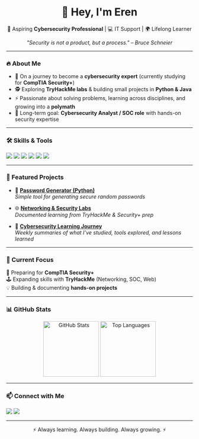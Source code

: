 <h1 align="center">👋 Hey, I'm Eren</h1>

<p align="center">
  🚀 Aspiring <b>Cybersecurity Professional</b> | 💻 IT Support | 🌍 Lifelong Learner  
</p>

<p align="center">
  <i>"Security is not a product, but a process." – Bruce Schneier</i>
</p>

---

### 🔥 About Me
- 🌱 On a journey to become a **cybersecurity expert** (currently studying for **CompTIA Security+**)  
- 🕵️ Exploring **TryHackMe labs** & building small projects in **Python & Java**  
- ⚡ Passionate about solving problems, learning across disciplines, and growing into a **polymath**  
- 🎯 Long-term goal: **Cybersecurity Analyst / SOC role** with hands-on security expertise  

---

### 🛠️ Skills & Tools  
<p align="left">
  <img src="https://img.shields.io/badge/Java-Intermediate-blue?logo=java&logoColor=white" />
  <img src="https://img.shields.io/badge/Python-Beginner-yellow?logo=python&logoColor=white" />
  <img src="https://img.shields.io/badge/Linux-Explorer-orange?logo=linux&logoColor=white" />
  <img src="https://img.shields.io/badge/TryHackMe-Labs-red?logo=tryhackme&logoColor=white" />
  <img src="https://img.shields.io/badge/Wireshark-Basics-lightblue?logo=wireshark&logoColor=white" />
  <img src="https://img.shields.io/badge/GitHub-Active-black?logo=github&logoColor=white" />
</p>

---

### 📂 Featured Projects
- 🔐 [**Password Generator (Python)**](link-to-repo)  
   *Simple tool for generating secure random passwords*  

- 🌐 [**Networking & Security Labs**](link-to-repo)  
   *Documented learning from TryHackMe & Security+ prep*  

- 📑 [**Cybersecurity Learning Journey**](link-to-repo)  
   *Weekly summaries of what I’ve studied, tools explored, and lessons learned*  

---

### 🎯 Current Focus
📖 Preparing for **CompTIA Security+**  
🕹️ Expanding skills with **TryHackMe** (Networking, SOC, Web)  
💡 Building & documenting **hands-on projects**  

---

### 📊 GitHub Stats
<p align="center">
  <img src="https://github-readme-stats.vercel.app/api?username=your-username&show_icons=true&theme=radical" alt="GitHub Stats" height="150"/>
  <img src="https://github-readme-stats.vercel.app/api/top-langs/?username=your-username&layout=compact&theme=radical" alt="Top Languages" height="150"/>
</p>

---

### 📫 Connect with Me
<p align="left">
  <a href="your-linkedin-url"><img src="https://img.shields.io/badge/LinkedIn-blue?logo=linkedin&logoColor=white"/></a>
  <a href="mailto:your-email@example.com"><img src="https://img.shields.io/badge/Email-grey?logo=gmail&logoColor=white"/></a>
</p>

---

<p align="center">⚡ Always learning. Always building. Always growing. ⚡</p>
